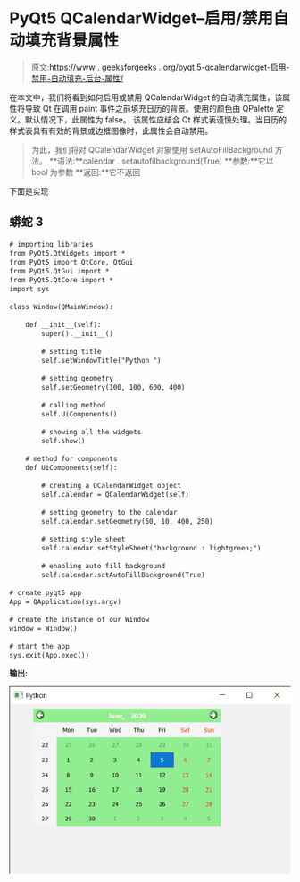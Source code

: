 # PyQt5 QCalendarWidget–启用/禁用自动填充背景属性

> 原文:[https://www . geeksforgeeks . org/pyqt 5-qcalendarwidget-启用-禁用-自动填充-后台-属性/](https://www.geeksforgeeks.org/pyqt5-qcalendarwidget-enabling-disabling-auto-fill-background-property/)

在本文中，我们将看到如何启用或禁用 QCalendarWidget 的自动填充属性，该属性将导致 Qt 在调用 paint 事件之前填充日历的背景。使用的颜色由 QPalette 定义。默认情况下，此属性为 false。
该属性应结合 Qt 样式表谨慎处理。当日历的样式表具有有效的背景或边框图像时，此属性会自动禁用。

> 为此，我们将对 QCalendarWidget 对象使用 setAutoFillBackground 方法。
> **语法:**calendar . setautofilbackground(True)
> **参数:**它以 bool 为参数
> **返回:**它不返回

下面是实现

## 蟒蛇 3

```
# importing libraries
from PyQt5.QtWidgets import *
from PyQt5 import QtCore, QtGui
from PyQt5.QtGui import *
from PyQt5.QtCore import *
import sys

class Window(QMainWindow):

    def __init__(self):
        super().__init__()

        # setting title
        self.setWindowTitle("Python ")

        # setting geometry
        self.setGeometry(100, 100, 600, 400)

        # calling method
        self.UiComponents()

        # showing all the widgets
        self.show()

    # method for components
    def UiComponents(self):

        # creating a QCalendarWidget object
        self.calendar = QCalendarWidget(self)

        # setting geometry to the calendar
        self.calendar.setGeometry(50, 10, 400, 250)

        # setting style sheet
        self.calendar.setStyleSheet("background : lightgreen;")

        # enabling auto fill background
        self.calendar.setAutoFillBackground(True)

# create pyqt5 app
App = QApplication(sys.argv)

# create the instance of our Window
window = Window()

# start the app
sys.exit(App.exec())
```

**输出:**

![](img/c3c5aefb9416884a68b004e332b4c5fb.png)